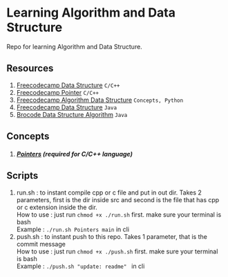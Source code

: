 # Learning Algorithm and Data Structure
Repo for learning Algorithm and Data Structure.  

## Resources
1. [Freecodecamp Data Structure](https://www.youtube.com/watch?v=B31LgI4Y4DQ) ```C/C++```
2. [Freecodecamp Pointer](https://www.youtube.com/watch?v=zuegQmMdy8M) ```C/C++```
3. [Freecodecamp Algorithm Data Structure](https://www.youtube.com/watch?v=8hly31xKli0) ```Concepts, Python```
4. [Freecodecamp Data Structure](https://www.youtube.com/watch?v=RBSGKlAvoiM) ```Java```
5. [Brocode Data Structure Algorithm](https://www.youtube.com/watch?v=CBYHwZcbD-s) ```Java```

## Concepts

1. ##### [Pointers](./src/Pointers/README.md) (required for C/C++ language)

## Scripts
1. run.sh : to instant compile cpp or c file and put in out dir. Takes 2 parameters, first is the dir inside src and second is the file that has cpp or c extension inside the dir.  
How to use : just run ```chmod +x ./run.sh``` first. make sure your terminal is bash  
Example    : ```./run.sh Pointers main``` in cli
2. push.sh : to instant push to this repo. Takes 1 parameter, that is the commit message   
How to use : just run ```chmod +x ./push.sh``` first. make sure your terminal is bash   
Example    : ```./push.sh "update: readme" ``` in cli

